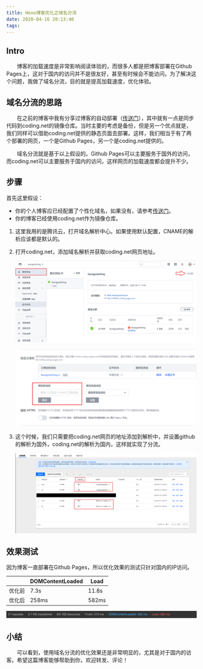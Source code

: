 ```yaml
---
title: Hexo博客优化之域名分流
date: 2020-04-16 20:13:40
tags:
---
```


## Intro

&emsp;&emsp;博客的加载速度是非常影响阅读体验的，而很多人都是把博客部署在Github Pages上，这对于国内的访问并不是很友好，甚至有时候会不能访问。为了解决这个问题，我做了域名分流，目的就是提高加载速度，优化体验。

<!-- more -->

## 域名分流的思路

&emsp;&emsp;在之前的博客中我有分享过博客的自动部署（[传送门](http://leungyukshing.cn/archives/Hexo-Travis.html)），其中就有一点是同步代码到coding.net的镜像仓库。当时主要的考虑是备份，但是另一个优点就是，我们同样可以借助coding.net提供的静态页面去部署。这样，我们相当于有了两个部署的网页，一个是Github Pages，另一个是coding.net提供的。

&emsp;&emsp;域名分流就是基于以上假设的。Github Pages可以主要服务于国外的访问，而coding.net可以主要服务于国内的访问，这样网页的加载速度都会提升不少。

## 步骤

首先这里假设：

+ 你的个人博客应已经配置了个性化域名，如果没有，请参考[传送门](http://leungyukshing.cn/archives/%E4%B8%BAHexo%E5%8D%9A%E5%AE%A2%E9%85%8D%E7%BD%AE%E4%B8%AA%E6%80%A7%E5%8C%96%E5%9F%9F%E5%90%8D.html)。
+ 你的博客已经使用coding.net作为镜像仓库。

1. 这里我用的是腾讯云，打开域名解析中心。如果使用默认配置，CNAME的解析应该都是默认的。

2. 打开coding.net，添加域名解析并获取coding.net网页地址。

   ![Coding Net1](/images/hexo-optimization-splitter2.png)

   ![Coding Net2](/images/hexo-optimization-splitter3.png)

3. 这个时候，我们只需要把coding.net网页的地址添加到解析中，并设置github的解析为国外，coding.net的解析为国内，这样就实现了分流。

   ![Domain Parse](/images/hexo-optimization-splitter0.png)

## 效果测试

因为博客一直部署在Github Pages，所以优化效果的测试只针对国内的IP访问。

|        | DOMContentLoaded | Load  |
| ------ | ---------------- | ----- |
| 优化前 | 7.3s             | 11.8s |
| 优化后 | 258ms            | 582ms |

![Optimization Result](/images/hexo-optimization-splitter1.jpeg)

## 小结

&emsp;&emsp;可以看到，使用域名分流的优化效果还是非常明显的，尤其是对于国内的访客。希望这篇博客能够帮助到你，欢迎转发、评论！